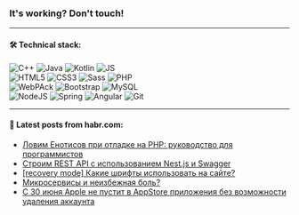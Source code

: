 ### It's working? Don't touch!

---

#### 🛠️ Technical stack:

![C++](https://img.shields.io/badge/C++-informational?logo=c%2B%2B&style=flat&logoColor=white&color=9C033A)
![Java](https://img.shields.io/badge/Java-informational?logo=java&style=flat&logoColor=white&color=007396)
![Kotlin](https://img.shields.io/badge/Kotlin-informational?logo=Kotlin&style=flat&logoColor=white&color=0095D5)
![JS](https://img.shields.io/badge/JS-informational?logo=javaScript&style=flat&logoColor=black&color=F7Df1E) <br>
![HTML5](https://img.shields.io/badge/HTML5-informational?logo=html5&style=flat&logoColor=white&color=E34F26)
![CSS3](https://img.shields.io/badge/CSS3-informational?logo=css3&style=flat&logoColor=white&color=157286)
![Sass](https://img.shields.io/badge/Saas-informational?logo=sass&style=flat&logoColor=white&color=hotpink)
![PHP](https://img.shields.io/badge/PHP-informational?logo=php&style=flat&logoColor=white&color=777BB4) <br>
![WebPAck](https://img.shields.io/badge/WebPack-informational?logo=webPack&style=flat&logoColor=white&color=FF6F00)
![Bootstrap](https://img.shields.io/badge/Bootstrap-informational?logo=Bootstrap&style=flat&logoColor=white&color=7952B3)
![MySQL](https://img.shields.io/badge/MySQL-informational?logo=MySQL&style=flat&logoColor=white&color=00f) <br>
![NodeJS](https://img.shields.io/badge/NodeJS-informational?logo=node.js&style=flat&logoColor=white&color=43853D)
![Spring](https://img.shields.io/badge/Spring-informational?logo=Spring&style=flat&logoColor=white&color=0A9EDC)
![Angular](https://img.shields.io/badge/Vue-informational?logo=vue.js&style=flat&logoColor=white&color=red)
![Git](https://img.shields.io/badge/Git-informational?logo=git&style=flat&logoColor=white&color=darkorange)

___

#### 💬 Latest posts from habr.com:

<!-- BLOG-POST-LIST:START -->
- [Ловим Енотисов при отладке на PHP: руководство для программистов](https://habr.com/ru/post/668346/?utm_source=habrahabr&utm_medium=rss&utm_campaign=668346)
- [Строим REST API с использованием Nest.js и Swagger](https://habr.com/ru/post/668340/?utm_source=habrahabr&utm_medium=rss&utm_campaign=668340)
- [[recovery mode] Какие шрифты использовать на сайте?](https://habr.com/ru/post/668330/?utm_source=habrahabr&utm_medium=rss&utm_campaign=668330)
- [Микросервисы и неизбежная боль?](https://habr.com/ru/post/668300/?utm_source=habrahabr&utm_medium=rss&utm_campaign=668300)
- [С 30 июня Apple не пустит в AppStore приложения без возможности удаления аккаунта](https://habr.com/ru/post/668318/?utm_source=habrahabr&utm_medium=rss&utm_campaign=668318)
<!-- BLOG-POST-LIST:END -->
